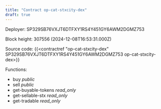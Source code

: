 ```yaml
---
title: "Contract op-cat-stxcity-dex"
draft: true
---
```

Deployer: SP329SB76VXJT6DTFXY1RS4Y451GY6AWM2DGMZ753


 



Block height: 307556 (2024-12-08T16:53:31.000Z)

Source code: {{<contractref "op-cat-stxcity-dex" SP329SB76VXJT6DTFXY1RS4Y451GY6AWM2DGMZ753 op-cat-stxcity-dex>}}

Functions:

* buy _public_
* sell _public_
* get-buyable-tokens _read_only_
* get-sellable-stx _read_only_
* get-tradable _read_only_

